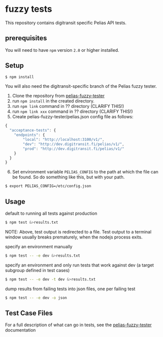# fuzzy tests

This repository contains digitransit specific Pelias API tests.

## prerequisites

You will need to have `npm` version `2.0` or higher installed.

## Setup

```bash
$ npm install
```

You will also need the digitransit-specific branch of the Pelias fuzzy tester. 

1. Clone the repository from [pelias-fuzzy-tester](https://github.com/hsldevcom/pelias-fuzzy-tester) 
2. run `npm install` in the created directory.
3. run `npm link` command in ?? directory (CLARIFY THIS!)
4. run `npm link xxx` command in ?? directory (CLARIFY THIS!)
5. Create pelias-fuzzy-tester/pelias.json config file as follows:

```javascript
{
  "acceptance-tests": {
    "endpoints": {
        "local": "http://localhost:3100/v1/",
        "dev": "http://dev.digitransit.fi/pelias/v1/",
        "prod": "http://dev.digitransit.fi/pelias/v1/"
    }
  }
}
```
6. Set environment variable `PELIAS_CONFIG` to the path at which the file can be found. So do something like this, but
with your path.

```bash
$ export PELIAS_CONFIG=/etc/config.json
```

## Usage

default to running all tests against production

```bash
$ npm test &>results.txt
```

NOTE: Above, test output is redirected to a file. Test output to a terminal window
usually breaks prematurely, when the nodejs process exits.

specify an environment manually
```bash
$ npm test -- -e dev &>results.txt
```

specify an environment and only run tests that work against dev (a target subgroup defined in test cases)

```bash
$ npm test -- -e dev -t dev &>results.txt
```

dump results from failing tests into json files, one per failing test

```bash
$ npm test -- -e dev -o json
```


## Test Case Files

For a full description of what can go in tests, see the
[pelias-fuzzy-tester](https://github.com/HSLdevcom/pelias-fuzzy-tester) documentation
